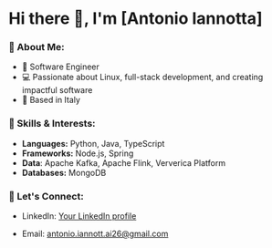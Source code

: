 # Hi there 👋, I'm [Antonio Iannotta]

### 🌱 About Me:
- 🔧 Software Engineer
- 💻 Passionate about Linux, full-stack development, and creating impactful software
- 📍 Based in Italy

### 🚀 Skills & Interests:
- **Languages:** Python, Java, TypeScript
- **Frameworks:** Node.js, Spring
- **Data**: Apache Kafka, Apache Flink, Ververica Platform
- **Databases:** MongoDB

### 🤝 Let's Connect:
- LinkedIn: [Your LinkedIn profile](https://www.linkedin.com/in/antonio-iannotta-3703111a4/)
<!-- Personal website: [Your website if available]-->
- Email: antonio.iannott.ai26@gmail.com
